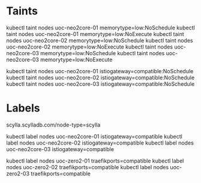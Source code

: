 # Taints

kubectl taint nodes uoc-neo2core-01 memorytype=low:NoSchedule
kubectl taint nodes uoc-neo2core-01 memorytype=low:NoExecute
kubectl taint nodes uoc-neo2core-02 memorytype=low:NoSchedule
kubectl taint nodes uoc-neo2core-02 memorytype=low:NoExecute
kubectl taint nodes uoc-neo2core-03 memorytype=low:NoSchedule
kubectl taint nodes uoc-neo2core-03 memorytype=low:NoExecute

kubectl taint nodes uoc-neo2core-01 istiogateway=compatible:NoSchedule
kubectl taint nodes uoc-neo2core-02 istiogateway=compatible:NoSchedule
kubectl taint nodes uoc-neo2core-03 istiogateway=compatible:NoSchedule



# Labels

scylla.scylladb.com/node-type=scylla

kubectl label nodes uoc-neo2core-01 istiogateway=compatible
kubectl label nodes uoc-neo2core-02 istiogateway=compatible
kubectl label nodes uoc-neo2core-03 istiogateway=compatible

kubectl label nodes uoc-zero2-01 traefikports=compatible
kubectl label nodes uoc-zero2-02 traefikports=compatible
kubectl label nodes uoc-zero2-03 traefikports=compatible
